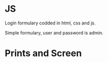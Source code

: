 # JS


Login formulary codded in html, css and js.


Simple formulary, user and password is admin.


# Prints and Screen


